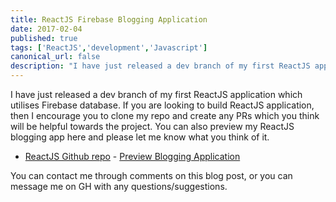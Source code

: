 ```yaml
---
title: ReactJS Firebase Blogging Application
date: 2017-02-04
published: true
tags: ['ReactJS','development','Javascript']
canonical_url: false
description: "I have just released a dev branch of my first ReactJS application which utilises Firebase database. If you are looking to build ReactJS application, then I encourage you to clone my repo and create any PRs which you think will be helpful towards the project. You can also preview my ReactJS blogging app here and please let me know what you think of it."
---
```


I have just released a dev branch of my first ReactJS application which utilises Firebase database. If you are looking to build ReactJS application, then I encourage you to clone my repo and create any PRs which you think will be helpful towards the project. You can also preview my ReactJS blogging app here and please let me know what you think of it.

- [ReactJS Github repo](https://github.com/Michael-Brooks/react-blog) - [Preview Blogging Application](https://blog-51acb.firebaseapp.com/)

You can contact me through comments on this blog post, or you can message me on GH with any questions/suggestions.
